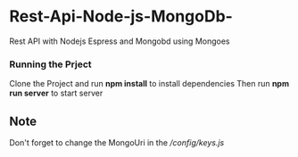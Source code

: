 # Rest-Api-Node-js-MongoDb-
Rest API with Nodejs Espress and Mongobd using Mongoes

### Running the Prject
Clone the Project and run
**npm install**
to install dependencies
Then run
**npm run server**
to start server

## Note
Don't forget to change the MongoUri in the */config/keys.js*
